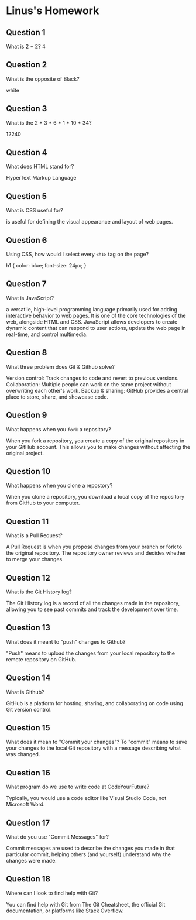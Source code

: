 # Linus's Homework

## Question 1

What is 2 + 2?
4

## Question 2

What is the opposite of Black?

white

## Question 3

What is the 2 * 3 * 6 * 1 * 10 * 34?

12240

## Question 4

What does HTML stand for?

HyperText Markup Language

## Question 5

What is CSS useful for?

is useful for defining the visual appearance and layout of web pages.

## Question 6

Using CSS, how would I select every `<h1>` tag on the page?

h1 {
color: blue;
font-size: 24px;
}


## Question 7

What is JavaScript?

a versatile, high-level programming language primarily used for adding interactive behavior to web pages. It is one of the core technologies of the web, alongside HTML and CSS. JavaScript allows developers to create dynamic content that can respond to user actions, update the web page in real-time, and control multimedia.

## Question 8

What three problem does Git & Github solve?

Version control: Track changes to code and revert to previous versions.
Collaboration: Multiple people can work on the same project without overwriting each other's work.
Backup & sharing: GitHub provides a central place to store, share, and showcase code.

## Question 9

What happens when you `fork` a repository?

When you fork a repository, you create a copy of the original repository in your GitHub account. This allows you to make changes without affecting the original project.

## Question 10

What happens when you clone a repostory?

When you clone a repository, you download a local copy of the repository from GitHub to your computer.

## Question 11

What is a Pull Request?

A Pull Request is when you propose changes from your branch or fork to the original repository. The repository owner reviews and decides whether to merge your changes.

## Question 12

What is the Git History log?

The Git History log is a record of all the changes made in the repository, allowing you to see past commits and track the development over time.

## Question 13

What does it meant to "push" changes to Github?

"Push" means to upload the changes from your local repository to the remote repository on GitHub.

## Question 14

What is Github?

GitHub is a platform for hosting, sharing, and collaborating on code using Git version control.

## Question 15

What does it mean to "Commit your changes"?
To "commit" means to save your changes to the local Git repository with a message describing what was changed.

## Question 16

What program do we use to write code at CodeYourFuture?

Typically, you would use a code editor like Visual Studio Code, not Microsoft Word.

## Question 17

What do you use "Commit Messages" for?

Commit messages are used to describe the changes you made in that particular commit, helping others (and yourself) understand why the changes were made.

## Question 18

Where can I look to find help with Git?

You can find help with Git from The Git Cheatsheet, the official Git documentation, or platforms like Stack Overflow.